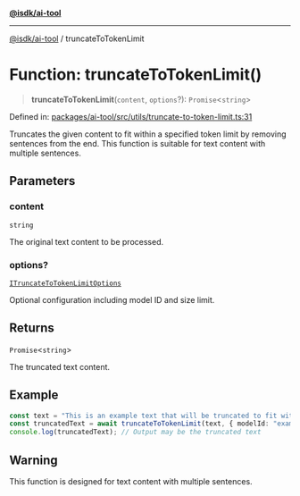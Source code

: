 [**@isdk/ai-tool**](../README.md)

***

[@isdk/ai-tool](../globals.md) / truncateToTokenLimit

# Function: truncateToTokenLimit()

> **truncateToTokenLimit**(`content`, `options`?): `Promise`\<`string`\>

Defined in: [packages/ai-tool/src/utils/truncate-to-token-limit.ts:31](https://github.com/isdk/ai-tool.js/blob/760349925bceb5de6b4188926a13bfb3f0ce4ced/src/utils/truncate-to-token-limit.ts#L31)

Truncates the given content to fit within a specified token limit by removing sentences from the end.
This function is suitable for text content with multiple sentences.

## Parameters

### content

`string`

The original text content to be processed.

### options?

[`ITruncateToTokenLimitOptions`](../interfaces/ITruncateToTokenLimitOptions.md)

Optional configuration including model ID and size limit.

## Returns

`Promise`\<`string`\>

The truncated text content.

## Example

```typescript
const text = "This is an example text that will be truncated to fit within the token limit. It contains multiple sentences. Each sentence will be removed until the content fits within the specified token limit. This is the fourth sentence. This is the fifth sentence.";
const truncatedText = await truncateToTokenLimit(text, { modelId: "exampleModel", size: 50 });
console.log(truncatedText); // Output may be the truncated text
```

## Warning

This function is designed for text content with multiple sentences.
